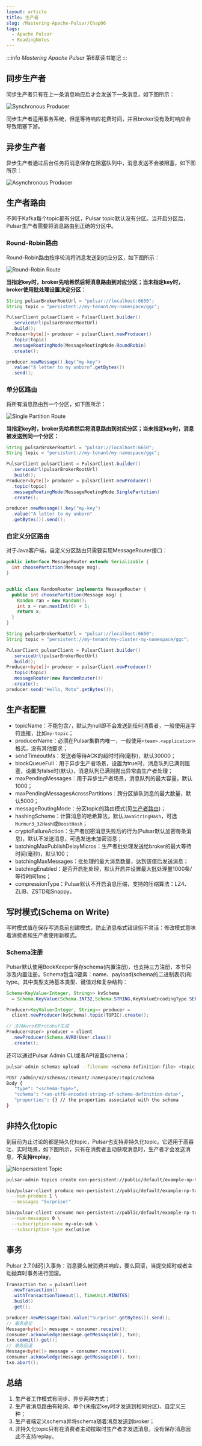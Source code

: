 ```yaml
---
layout: article
title: 生产者
slug: /Mastering-Apache-Pulsar/Chap06
tags:
  - Apache Pulsar
  - ReadingNotes
---
```


:::info
*Mastering Apache Pulsar* 第6章读书笔记
:::

## 同步生产者

同步生产者只有在上一条消息响应后才会发送下一条消息，如下图所示：

![Synchronous Producer](/img/doc/Mastering-Apache-Pulsar/chap06/synchronous-producer.png)

同步生产者适用事务系统，但是等待响应花费时间，并且broker没有及时响应会导致阻塞下游。

## 异步生产者

异步生产者通过后台任务将消息保存在阻塞队列中，消息发送不会被阻塞，如下图所示：

![Asynchronous Producer](/img/doc/Mastering-Apache-Pulsar/chap06/asynchronous-producer.png)

## 生产者路由

不同于Kafka每个topic都有分区，Pulsar topic默认没有分区。当开启分区后，Pulsar生产者需要将消息路由到正确的分区中。

### Round-Robin路由

Round-Robin路由按序轮流将消息发送到对应分区，如下图所示：

![Round-Robin Route](/img/doc/Mastering-Apache-Pulsar/chap06/round-robin-route.png)

**当指定key时，broker先哈希然后将消息路由到对应分区；当未指定key时，broker使用批处理设置决定分区：**

```java
String pulsarBrokerRootUrl = "pulsar://localhost:6650";
String topic = "persistent://my-tenant/my-namespace/ggc";

PulsarClient pulsarClient = PulsarClient.builder()
  .serviceUrl(pulsarBrokerRootUrl)
  .build();
Producer<byte[]> producer = pulsarClient.newProducer()
  .topic(topic)
  .messageRoutingMode(MessageRoutingMode.RoundRobin)
  .create();

producer.newMessage().key("my-key")
  .value("A letter to my unborn".getBytes())
  .send();
```

### 单分区路由

将所有消息路由到一个分区，如下图所示：

![Single Partition Route](/img/doc/Mastering-Apache-Pulsar/chap06/single-partitioned-route.png)

**当指定key时，broker先哈希然后将消息路由到对应分区；当未指定key时，消息被发送到同一个分区：**

```java
String pulsarBrokerRootUrl = "pulsar://localhost:6650";
String topic = "persistent://my-tenant/my-namespace/ggc";

PulsarClient pulsarClient = PulsarClient.builder()
  .serviceUrl(pulsarBrokerRootUrl)
  .build();
Producer<byte[]> producer = pulsarClient.newProducer()
  .topic(topic)
  .messageRoutingMode(MessageRoutingMode.SinglePartition)
  .create();

producer.newMessage().key("my-key")
  .value("A letter to my unborn"
  .getBytes()).send();
```

### 自定义分区路由

对于Java客户端，自定义分区路由只需要实现MessageRouter接口：

```java
public interface MessageRouter extends Serializable {
  int choosePartition(Message msg);
}


public class RandomRouter implements MessageRouter {
  public int choosePartition(Message msg) {
    Random ran = new Random(); 
    int x = ran.nextInt(6) + 5;
    return x;
  }
}

String pulsarBrokerRootUrl = "pulsar://localhost:6650";
String topic = "persistent://my-tenant/my-cluster-my-namespace/ggc";

PulsarClient pulsarClient = PulsarClient.builder()
  .serviceUrl(pulsarBrokerRootUrl)
  .build();
Producer<byte[]> producer = pulsarClient.newProducer()
  .topic(topic)
  .messageRouter(new RandomRouter())
  .create();
producer.send("Hello, Moto".getBytes());
```

## 生产者配置

- topicName：不能包含`/`，默认为null即不会发送到任何消费者，一般使用连字符连接，比如`my-topic`；
- producerName：必须在Pulsar集群内唯一，一般使用`<team>.<application>`格式，没有其他要求；
- sendTimeoutMs：发送者等待ACK的超时时间(毫秒)，默认30000；
- blockQueueFull：用于异步生产者场景，设置为true时，消息队列已满则阻塞，设置为false时(默认)，消息队列已满则抛出异常由生产者处理；
- maxPendingMessages：用于异步生产者场景，消息队列的最大容量，默认1000；
- maxPendingMessagesAcrossPartitions：跨分区排队消息的最大数量，默认5000；
- messageRoutingMode：分区topic的路由模式(见[生产者路由](#生产者路由))；
- hashingScheme：计算消息的哈希算法，默认`JavaStringHash`，可选`Murmur3_32Hash`或`BoostHash`；
- cryptoFailureAction：生产者加密消息失败后的行为(Pulsar默认加密每条消息)，默认不发送消息，可选发送未加密消息；
- batchingMaxPublishDelayMicros：生产者批处理发送给broker的最大等待时间(毫秒)，默认100；
- batchingMaxMessages：批处理的最大消息数量，达到该值后发送消息；
- batchingEnabled：是否开启批处理，默认开启并设置最大批处理量1000条/等待时间1ms；
- compressionType：Pulsar默认不开启消息压缩，支持的压缩算法：LZ4、ZLIB、ZSTD和Snappy。

## 写时模式(Schema on Write)

写时模式值在保存写消息前创建模式，防止消息格式错误但不灵活：修改模式意味着消费者和生产者使用新模式。

### Schema注册

Pulsar默认使用BookKeeper保存schema(内置注册)，也支持三方注册，本节只涉及内置注册。Schema包含3要素：name、payload(schema的二进制表示)和type。其中类型支持基本类型、键值对和复杂结构：

```java
Schema<KeyValue<Integer, String>> kvSchema 
  = Schema.KeyValue(Schema.INT32,Schema.STRING,KeyValueEncodingType.SEPARATED);

Producer<KeyValue<Integer, String>> producer = 
  client.newProducer(kvSchema).topic(TOPIC).create();

// 支持Avro和Protobuf生成
Producer<User> producer = client
  .newProducer(Schema.AVRO(User.class))
  .create();
```

还可以通过Pulsar Admin CLI或者API设置schema：

```bash
pulsar-admin schemas upload --filename <schema-definition-file> <topic-name>

POST /admin/v2/schemas/:tenant/:namespace/:topic/schema
Body {
   "type": "<schema-type>",
   "schema": "<an-utf8-encoded-string-of-schema-definition-data>",
   "properties": {} // the properties associated with the schema
}
```

## 非持久化topic

到目前为止讨论的都是持久化topic，Pulsar也支持非持久化topic。它适用于高吞吐、实时场景，如下图所示，只有在消费者主动获取消息时，生产者才会发送消息，**不支持replay**。

![Nonpersistent Topic](/img/doc/Mastering-Apache-Pulsar/chap06/nonpersistent-topic.png)

```bash
pulsar-admin topics create non-persistent://public/default/example-np-topic

bin/pulsar-client produce non-persistent://public/default/example-np-topic \
  --num-produce 1 \
  --messages "Surprise!"

bin/pulsar-client consume non-persistent://public/default/example-np-topic \
  --num-messages 0 \
  --subscription-name my-ole-sub \
  --subscription-type exclusive
```

## 事务

Pulsar 2.7.0起引入事务：消息要么被消费并响应，要么回滚，当提交超时或者主动抛弃时事务进行回滚。

```java
Transaction txn = pulsarClient
  .newTransaction()
  .withTransactionTimeout(1, TimeUnit.MINUTES)
  .build()
  .get();

producer.newMessage(txn).value("Surprise".getBytes()).send();
// 事务提交
Message<byte[]> message = consumer.receive();
consumer.acknowledge(message.getMessageId(), txn);
txn.commit().get();
// 事务回滚
Message<byte[]> message = consumer.receive();
consumer.acknowledge(message.getMessageId(), txn);
txn.abort();
```

## 总结

1. 生产者工作模式有同步、异步两种方式；
2. 生产者消息路由有轮询、单个(未指定key时才发送到相同分区)、自定义三种；
3. 生产者端定义schema并将schema随着消息发送到broker；
4. 非持久化topic只有在消费者主动拉取时生产者才发送消息，没有保存消息因此不支持replay。